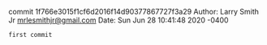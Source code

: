 commit 1f766e3015f1cf6d2016f14d90377867727f3a29
Author: Larry Smith Jr <mrlesmithjr@gmail.com>
Date:   Sun Jun 28 10:41:48 2020 -0400

    first commit
